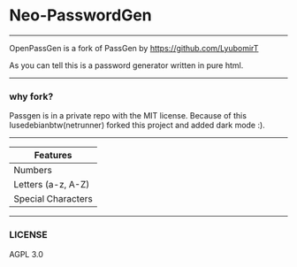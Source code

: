 # Neo-PasswordGen
----------------------------------
OpenPassGen is a fork of PassGen by https://github.com/LyubomirT

As you can tell this is a password generator written in pure html. 

-----------------
### why fork? 
Passgen is in a private repo with the MIT license. Because of this Iusedebianbtw(netrunner) forked this project and added dark mode :).

-----------------

|  Features  |
| ------- |
| Numbers |
|   Letters (a-z, A-Z)  |
| Special Characters |

-----------------
### LICENSE

AGPL 3.0
